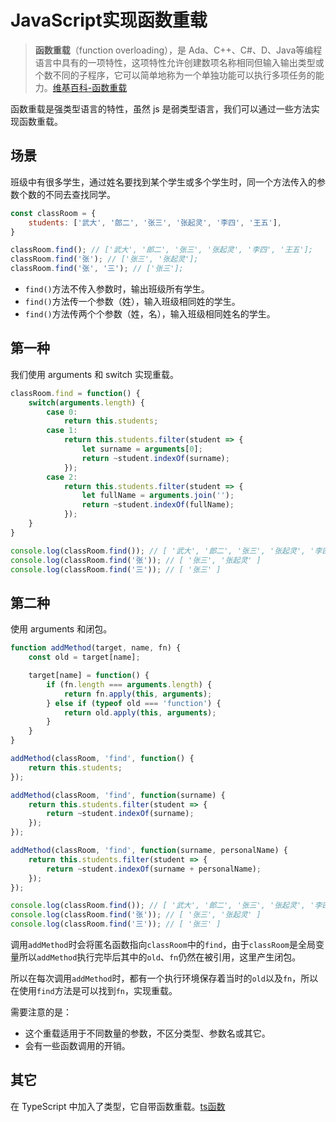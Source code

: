 # JavaScript实现函数重载

> **函数重载**（function overloading），是 Ada、C++、C#、D、Java等编程语言中具有的一项特性，这项特性允许创建数项名称相同但输入输出类型或个数不同的子程序，它可以简单地称为一个单独功能可以执行多项任务的能力。[维基百科-函数重载](https://zh.wikipedia.org/wiki/%E5%87%BD%E6%95%B0%E9%87%8D%E8%BD%BD)

函数重载是强类型语言的特性，虽然 js 是弱类型语言，我们可以通过一些方法实现函数重载。

## 场景

班级中有很多学生，通过姓名要找到某个学生或多个学生时，同一个方法传入的参数个数的不同去查找同学。

```js
const classRoom = {
    students: ['武大', '郎二', '张三', '张起灵', '李四', '王五'],
}

classRoom.find(); // ['武大', '郎二', '张三', '张起灵', '李四', '王五'];
classRoom.find('张'); // ['张三', '张起灵'];
classRoom.find('张', '三'); // ['张三'];
```

- `find()`方法不传入参数时，输出班级所有学生。
- `find()`方法传一个参数（姓），输入班级相同姓的学生。
- `find()`方法传两个个参数（姓，名），输入班级相同姓名的学生。

## 第一种

我们使用 arguments 和 switch 实现重载。

```js
classRoom.find = function() {
    switch(arguments.length) {
        case 0:
            return this.students;
        case 1:
            return this.students.filter(student => {
                let surname = arguments[0];
                return ~student.indexOf(surname);
            });
        case 2:
            return this.students.filter(student => {
                let fullName = arguments.join('');
                return ~student.indexOf(fullName);
            });
    }
}

console.log(classRoom.find()); // [ '武大', '郎二', '张三', '张起灵', '李四', '王五' ]
console.log(classRoom.find('张')); // [ '张三', '张起灵' ]
console.log(classRoom.find('三')); // [ '张三' ]
```

## 第二种

使用 arguments 和闭包。

```js
function addMethod(target, name, fn) {
    const old = target[name];

    target[name] = function() {
        if (fn.length === arguments.length) {
            return fn.apply(this, arguments);
        } else if (typeof old === 'function') {
            return old.apply(this, arguments);
        }
    }
}

addMethod(classRoom, 'find', function() {
    return this.students;
});

addMethod(classRoom, 'find', function(surname) {
    return this.students.filter(student => {
        return ~student.indexOf(surname);
    });
});

addMethod(classRoom, 'find', function(surname, personalName) {
    return this.students.filter(student => {
        return ~student.indexOf(surname + personalName);
    });
});

console.log(classRoom.find()); // [ '武大', '郎二', '张三', '张起灵', '李四', '王五' ]
console.log(classRoom.find('张')); // [ '张三', '张起灵' ]
console.log(classRoom.find('三')); // [ '张三' ]
```

调用`addMethod`时会将匿名函数指向`classRoom`中的`find`，由于`classRoom`是全局变量所以`addMethod`执行完毕后其中的`old`、`fn`仍然在被引用，这里产生闭包。

所以在每次调用`addMethod`时，都有一个执行环境保存着当时的`old`以及`fn`，所以在使用`find`方法是可以找到`fn`，实现重载。

需要注意的是：
- 这个重载适用于不同数量的参数，不区分类型、参数名或其它。
- 会有一些函数调用的开销。

## 其它

在 TypeScript 中加入了类型，它自带函数重载。[ts函数](https://www.tslang.cn/docs/handbook/functions.html)
